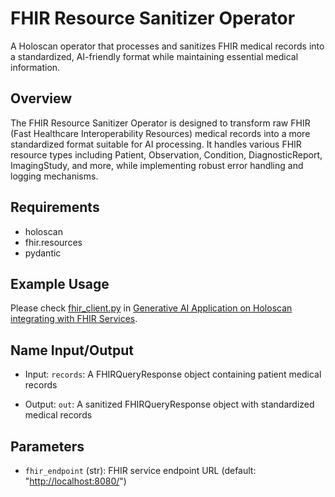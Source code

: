 # FHIR Resource Sanitizer Operator

A Holoscan operator that processes and sanitizes FHIR medical records into a standardized, AI-friendly format while maintaining essential medical information.

## Overview

The FHIR Resource Sanitizer Operator is designed to transform raw FHIR (Fast Healthcare Interoperability Resources) medical records into a more standardized format suitable for AI processing. It handles various FHIR resource types including Patient, Observation, Condition, DiagnosticReport, ImagingStudy, and more, while implementing robust error handling and logging mechanisms.

## Requirements

- holoscan
- fhir.resources
- pydantic

## Example Usage

Please check [fhir_client.py](../../../applications/ehr_query_llm/fhir/fhir_client.py) in [Generative AI Application on Holoscan integrating with FHIR Services](../../../applications/ehr_query_llm/README.md).


## Name Input/Output

- Input:  `records`: A FHIRQueryResponse object containing patient medical records

- Output: `out`: A sanitized FHIRQueryResponse object with standardized medical records

## Parameters

- `fhir_endpoint` (str): FHIR service endpoint URL (default: "<http://localhost:8080/>")
